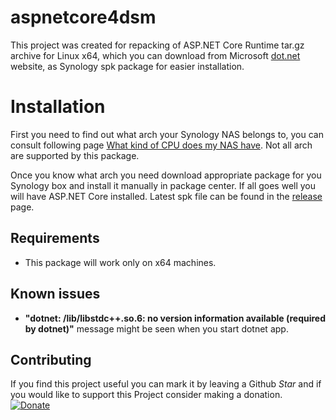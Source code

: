 # aspnetcore4dsm

This project was created for repacking of ASP.NET Core Runtime tar.gz archive for Linux x64, which you can download from Microsoft [dot.net](https://dot.net) website, as Synology spk package for easier installation.

# Installation
First you need to find out what arch your Synology NAS belongs to, you can consult following page [What kind of CPU does my NAS have](https://www.synology.com/en-global/knowledgebase/DSM/tutorial/Compatibility_Peripherals/What_kind_of_CPU_does_my_NAS_have). Not all arch are supported by this package.

Once you know what arch you need download appropriate package for you Synology box and install it manually in package center. If all goes well you will have ASP.NET Core installed. 
Latest spk file can be found in the [release](https://github.com/seba76/aspnetcore4dsm/releases) page.

## Requirements
- This package will work only on x64 machines.

## Known issues
- **"dotnet: /lib/libstdc++.so.6: no version information available (required by dotnet)"** message might be seen when you start dotnet app.

## Contributing

If you find this project useful you can mark it by leaving a Github *Star* and if you would like to support this Project consider making a donation.<br>
[![Donate](https://img.shields.io/badge/donate-PayPal-yellow.svg)](https://paypal.me/seba76/)
